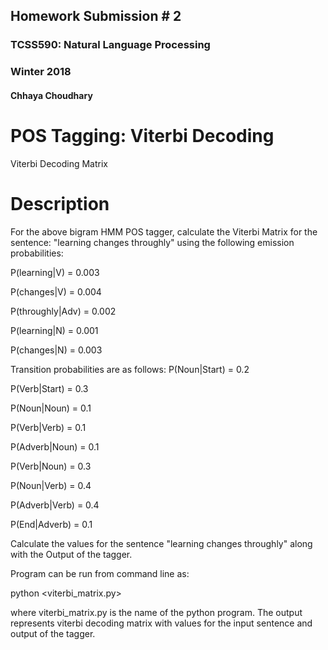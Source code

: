 ## Homework Submission # 2 
### TCSS590: Natural Language Processing 
### Winter 2018 
#### Chhaya Choudhary

# POS Tagging: Viterbi Decoding
Viterbi Decoding Matrix

# Description
For the above bigram HMM POS tagger, calculate the Viterbi Matrix for the sentence: "learning changes throughly" using the following emission probabilities:

P(learning|V) = 0.003

P(changes|V) = 0.004

P(throughly|Adv) = 0.002

P(learning|N) = 0.001

P(changes|N) = 0.003

Transition probabilities are as follows:
P(Noun|Start) = 0.2

P(Verb|Start) = 0.3

P(Noun|Noun) = 0.1

P(Verb|Verb) = 0.1

P(Adverb|Noun) = 0.1

P(Verb|Noun) = 0.3

P(Noun|Verb) = 0.4

P(Adverb|Verb) = 0.4

P(End|Adverb) = 0.1

Calculate the values for the sentence "learning changes throughly" along with the Output of the tagger.

Program can be run from command line as: 

python <viterbi_matrix.py> 
  
where viterbi_matrix.py is the name of the python program. The output represents viterbi decoding matrix with values for the input sentence and output of the tagger.
